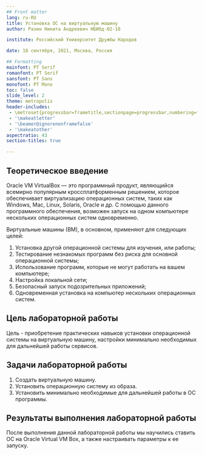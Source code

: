```yaml
---
## Front matter
lang: ru-RU
title: Установка ОС на виртуальную машину
author: Разин Никита Андреевич НБИбд-02-18

institute: Российский Университет Дружбы Народов

date: 18 сентября, 2021, Москва, Россия

## Formatting
mainfont: PT Serif
romanfont: PT Serif
sansfont: PT Sans
monofont: PT Mono
toc: false
slide_level: 2
theme: metropolis
header-includes: 
 - \metroset{progressbar=frametitle,sectionpage=progressbar,numbering=fraction}
 - '\makeatletter'
 - '\beamer@ignorenonframefalse'
 - '\makeatother'
aspectratio: 43
section-titles: true

---
```


## Теоретическое введение 

Oracle VM VirtualBox — это программный продукт, являющийся всемирно популярным кроссплатформенным решением, которое обеспечивает виртуализацию операционных систем, таких как Windows, Mac, Linux, Solaris, Oracle и др. С помощью данного программного обеспечения, возможен запуск на одном компьютере нескольких операционных систем одновременно. 

Виртуальные машины (ВМ), в основном, применяют для следующих целей:

1. Установка другой операционной системы для изучения, или работы;
2. Тестирование незнакомых программ без риска для основной операционной системы;
3. Использование программ, которые не могут работать на вашем компьютере;
4. Настройка локальной сети;
5. Безопасный запуск подозрительных приложений;
6. Одновременная установка на компьютер нескольких операционных систем.

## Цель лабораторной работы

Цель - приобретение практических навыков установки операционной системы на виртуальную машину, настройки минимально необходимых для дальнейшей работы сервисов.

## Задачи лабораторной работы

1. Создать виртуальную машину.
2. Установить операционную систему из образа.
3. Установить минимально необходимые для дальнейшей работы в ОС программы.

## Результаты выполнения лабораторной работы

После выполнения данной лабораторной работы мы научились ставить ОС на Oracle Virtual VM Box, а также настраивать параметры к ее запуску.